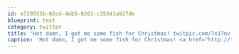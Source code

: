 ```yaml
---
id: e729553b-02cd-4eb5-8263-c35341a927de
blueprint: text
category: twitter
title: 'Hot damn, I got me some fish for Christmas! twitpic.com/7x17nv'
caption: 'Hot damn, I got me some fish for Christmas! <a href="http://twitpic.com/7x17nv" title="http://twitpic.com/7x17nv" class="link link_untco">twitpic.com/7x17nv</a>'
---
```

